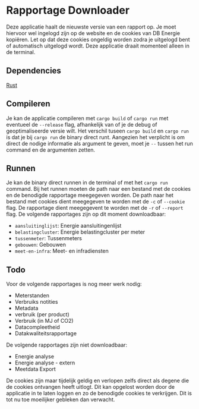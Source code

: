 # Rapportage Downloader
Deze applicatie haalt de nieuwste versie van een rapport op. Je moet hiervoor wel ingelogd zijn op de website en de cookies van DB Energie kopiëren. Let op dat deze cookies ongeldig worden zodra je uitgelogd bent of automatisch uitgelogd wordt. Deze applicatie draait momenteel alleen in de terminal.
## Dependencies
[Rust](https://www.rust-lang.org/tools/install)
## Compileren
Je kan de applicatie compileren met `cargo build` of `cargo run` met eventueel de `--release` flag, afhankelijk van of je de debug of geoptimaliseerde versie wilt. Het verschil tuseen `cargo build` en `cargo run` is dat je bij `cargo run` de binary direct runt. Aangezien het verplicht is om direct de nodige informatie als argument te geven, moet je `--` tussen het run command en de argumenten zetten.
## Runnen
Je kan de binary direct runnen in de terminal of met het `cargo run` command. Bij het runnen moeten de path naar een bestand met de cookies en de benodigde rapportage meegegeven worden. De path naar het bestand met cookies dient meegegeven te worden met de `-c` of `--cookie` flag. De rapportage dient meegegevent te worden met de `-r` of `--report` flag. De volgende rapportages zijn op dit moment downloadbaar:
- `aansluitinglijst`: Energie aansluitingenlijst
- `belastingcluster`: Energie belastingcluster per meter
- `tussenmeter`: Tussenmeters
- `gebouwen`: Gebouwen
- `meet-en-infra`: Meet- en infradiensten
## Todo
Voor de volgende rapportages is nog meer werk nodig:
- Meterstanden
- Verbruiks notities
- Metadata
- verbruik (per product)
- Verbruik (in MJ of CO2)
- Datacompleetheid
- Datakwaliteitsrapportage

De volgende rapportages zijn niet downloadbaar:
- Energie analyse
- Energie analyse - extern
- Meetdata Export

De cookies zijn maar tijdelijk geldig en verlopen zelfs direct als degene die de cookies ontvangen heeft uitlogt. Dit kan opgelost worden door de applicatie in te laten loggen en zo de benodigde cookies te verkrijgen. Dit is tot nu toe moeilijker gebleken dan verwacht.
